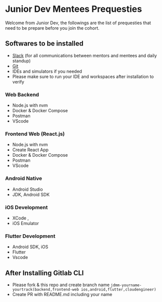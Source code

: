 # Junior Dev Mentees Prequesties

Welcome from Junior Dev, the followings are the list of prequesties that need to be prepare before you join the cohort.

## Softwares to be installed
- [Slack](https://slack.com/downloads) (for all communications between mentors and mentees and daily standup)
- [Git](https://git-scm.com/book/en/v2/Getting-Started-Installing-Git)
- IDEs and simulators if you needed
- Please make sure to run your IDE and workspaces after installation to verify

### Web Backend 
- Node.js with nvm
- Docker & Docker Compose
- Postman
- VScode

### Frontend Web (React.js)
- Node.js with nvm
- Create React App
- Docker & Docker Compose
- Postman
- VScode

### Android Native 
- Android Studio
- JDK, Android SDK 

### iOS Development 
- XCode , 
- iOS Emulator

### Flutter Development 
- Android SDK, iOS 
- Flutter 
- Vscode 

## After Installing Gitlab CLI
- Please fork & this repo and create branch name `jdmm-yourname-yourtrack(backend,frontend-web ios,android,flutter,cloudengineer)`
- Create PR with README.md including your name 

